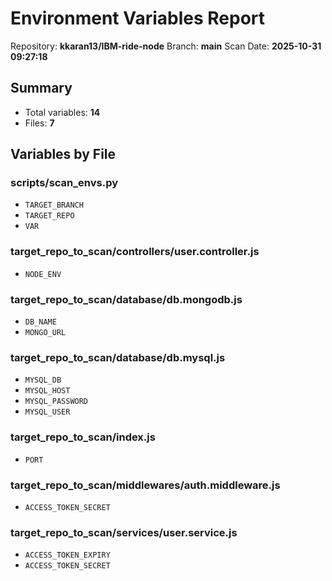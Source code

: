 # Environment Variables Report
Repository: **kkaran13/IBM-ride-node**
Branch: **main**
Scan Date: **2025-10-31 09:27:18**

## Summary
- Total variables: **14**
- Files: **7**

## Variables by File
### scripts/scan_envs.py
- `TARGET_BRANCH`
- `TARGET_REPO`
- `VAR`

### target_repo_to_scan/controllers/user.controller.js
- `NODE_ENV`

### target_repo_to_scan/database/db.mongodb.js
- `DB_NAME`
- `MONGO_URL`

### target_repo_to_scan/database/db.mysql.js
- `MYSQL_DB`
- `MYSQL_HOST`
- `MYSQL_PASSWORD`
- `MYSQL_USER`

### target_repo_to_scan/index.js
- `PORT`

### target_repo_to_scan/middlewares/auth.middleware.js
- `ACCESS_TOKEN_SECRET`

### target_repo_to_scan/services/user.service.js
- `ACCESS_TOKEN_EXPIRY`
- `ACCESS_TOKEN_SECRET`
